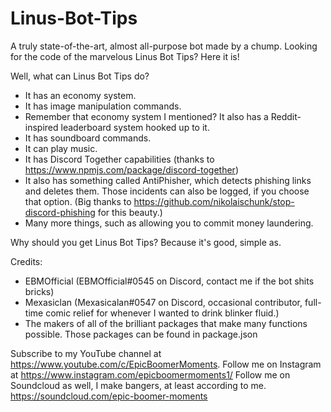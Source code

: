 # Linus-Bot-Tips
A truly state-of-the-art, almost all-purpose bot made by a chump. Looking for the code of the marvelous Linus Bot Tips? Here it is!
 
Well, what can Linus Bot Tips do?
- It has an economy system.
- It has image manipulation commands.
- Remember that economy system I mentioned? It also has a Reddit-inspired leaderboard system hooked up to it.
- It has soundboard commands.
- It can play music.
- It has Discord Together capabilities (thanks to https://www.npmjs.com/package/discord-together)
- It also has something called AntiPhisher, which detects phishing links and deletes them. Those incidents can also be logged, if you choose that option. (Big thanks to https://github.com/nikolaischunk/stop-discord-phishing for this beauty.)
- Many more things, such as allowing you to commit money laundering.

Why should you get Linus Bot Tips?
Because it's good, simple as.

Credits:
- EBMOfficial (EBMOfficial#0545 on Discord, contact me if the bot shits bricks)
- Mexasiclan (Mexasicalan#0547 on Discord, occasional contributor, full-time comic relief for whenever I wanted to drink blinker fluid.)
- The makers of all of the brilliant packages that make many functions possible. Those packages can be found in package.json

Subscribe to my YouTube channel at https://www.youtube.com/c/EpicBoomerMoments.
Follow me on Instagram at https://www.instagram.com/epicboomermoments1/
Follow me on Soundcloud as well, I make bangers, at least according to me. https://soundcloud.com/epic-boomer-moments

